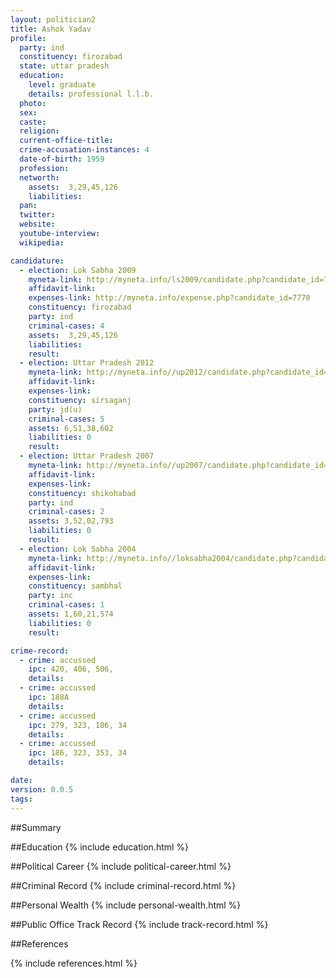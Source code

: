 ```yaml
---
layout: politician2
title: Ashok Yadav
profile: 
  party: ind
  constituency: firozabad
  state: uttar pradesh
  education: 
    level: graduate
    details: professional l.l.b.
  photo: 
  sex: 
  caste: 
  religion: 
  current-office-title: 
  crime-accusation-instances: 4
  date-of-birth: 1959
  profession: 
  networth: 
    assets:  3,29,45,126
    liabilities: 
  pan: 
  twitter: 
  website: 
  youtube-interview: 
  wikipedia: 

candidature: 
  - election: Lok Sabha 2009
    myneta-link: http://myneta.info/ls2009/candidate.php?candidate_id=7770
    affidavit-link: 
    expenses-link: http://myneta.info/expense.php?candidate_id=7770
    constituency: firozabad 
    party: ind
    criminal-cases: 4
    assets:  3,29,45,126
    liabilities: 
    result:  
  - election: Uttar Pradesh 2012
    myneta-link: http://myneta.info//up2012/candidate.php?candidate_id=1351
    affidavit-link: 
    expenses-link: 
    constituency: sirsaganj 
    party: jd(u)
    criminal-cases: 5
    assets: 6,51,38,602
    liabilities: 0
    result:  
  - election: Uttar Pradesh 2007
    myneta-link: http://myneta.info//up2007/candidate.php?candidate_id=635
    affidavit-link: 
    expenses-link: 
    constituency: shikohabad 
    party: ind
    criminal-cases: 2
    assets: 3,52,02,793
    liabilities: 0
    result:  
  - election: Lok Sabha 2004
    myneta-link: http://myneta.info//loksabha2004/candidate.php?candidate_id=4911
    affidavit-link: 
    expenses-link: 
    constituency: sambhal 
    party: inc
    criminal-cases: 1
    assets: 1,60,21,574
    liabilities: 0
    result:  

crime-record: 
  - crime: accussed
    ipc: 420, 406, 506,
    details:    
  - crime: accussed
    ipc: 188A
    details:    
  - crime: accussed
    ipc: 279, 323, 186, 34
    details:    
  - crime: accussed
    ipc: 186, 323, 353, 34
    details:    

date: 
version: 0.0.5
tags: 
---
```

##Summary


##Education
{% include education.html %}


##Political Career
{% include political-career.html %}


##Criminal Record
{% include criminal-record.html %}


##Personal Wealth
{% include personal-wealth.html %}


##Public Office Track Record
{% include track-record.html %}


##References


{% include references.html %}